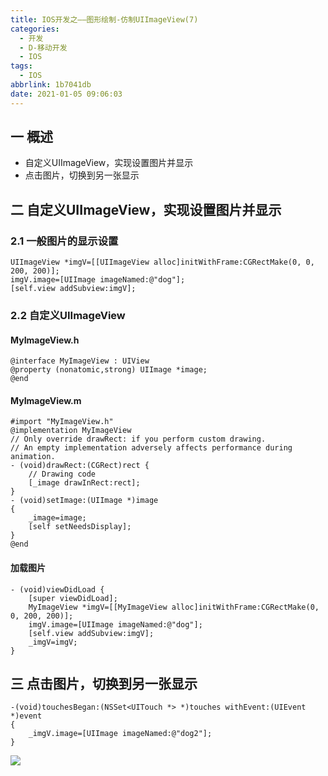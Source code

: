 ```yaml
---
title: IOS开发之——图形绘制-仿制UIImageView(7)
categories:
  - 开发
  - D-移动开发
  - IOS
tags:
  - IOS
abbrlink: 1b7041db
date: 2021-01-05 09:06:03
---
```

## 一 概述

* 自定义UIImageView，实现设置图片并显示
* 点击图片，切换到另一张显示

<!--more-->

## 二 自定义UIImageView，实现设置图片并显示

### 2.1 一般图片的显示设置

```
UIImageView *imgV=[[UIImageView alloc]initWithFrame:CGRectMake(0, 0, 200, 200)];
imgV.image=[UIImage imageNamed:@"dog"];
[self.view addSubview:imgV];
```

### 2.2 自定义UIImageView

#### MyImageView.h

```
@interface MyImageView : UIView
@property (nonatomic,strong) UIImage *image;
@end
```

#### MyImageView.m

```
#import "MyImageView.h"
@implementation MyImageView
// Only override drawRect: if you perform custom drawing.
// An empty implementation adversely affects performance during animation.
- (void)drawRect:(CGRect)rect {
    // Drawing code
    [_image drawInRect:rect];
}
- (void)setImage:(UIImage *)image
{
    _image=image;
    [self setNeedsDisplay];
}
@end
```

#### 加载图片

```
- (void)viewDidLoad {
    [super viewDidLoad]; 
    MyImageView *imgV=[[MyImageView alloc]initWithFrame:CGRectMake(0, 0, 200, 200)];
    imgV.image=[UIImage imageNamed:@"dog"];
    [self.view addSubview:imgV];
    _imgV=imgV;   
}
```

## 三 点击图片，切换到另一张显示

```
-(void)touchesBegan:(NSSet<UITouch *> *)touches withEvent:(UIEvent *)event
{
    _imgV.image=[UIImage imageNamed:@"dog2"];
}
```

![][1]



[1]:https://cdn.jsdelivr.net/gh/PGzxc/CDN@master/blog-ios/ios-define-uiimageview.gif